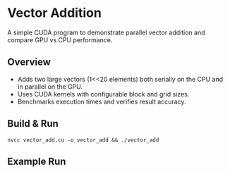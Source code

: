 # Vector Addition
A simple CUDA program to demonstrate parallel vector addition and compare GPU vs CPU performance.

## Overview
- Adds two large vectors (1<<20 elements) both serially on the CPU and in parallel on the GPU.
- Uses CUDA kernels with configurable block and grid sizes.
- Benchmarks execution times and verifies result accuracy.

## Build & Run
```
nvcc vector_add.cu -o vector_add && ./vector_add
```

## Example Run

